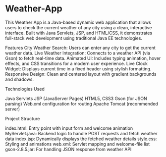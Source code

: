 # Weather-App

This Weather App is a Java-based dynamic web application that allows users to check the current weather of any city using a clean, interactive interface. Built with Java Servlets, JSP, and HTML/CSS, it demonstrates full-stack web development using traditional Java EE technologies.

Features
City Weather Search: Users can enter any city to get the current weather data.
Live Weather Integration: Connects to a weather API (via Gson) to fetch real-time data.
Animated UI: Includes typing animation, hover effects, and CSS transitions for a modern user experience.
Live Clock Widget: Displays current time in a fixed header using stylish formatting.
Responsive Design: Clean and centered layout with gradient backgrounds and shadows.



Technologies Used

Java Servlets
JSP (JavaServer Pages)
HTML5, CSS3
Gson (for JSON parsing)
Web.xml configuration for routing
Apache Tomcat (recommended server)


Project Structure

index.html: Entry point with input form and welcome animation
MyServlet.java: Backend logic to handle POST requests and fetch weather data
index.jsp: Dynamically displays the fetched weather details
style.css: Styling and animations
web.xml: Servlet mapping and welcome-file list
gson-2.8.5.jar: For handling JSON response from weather API
